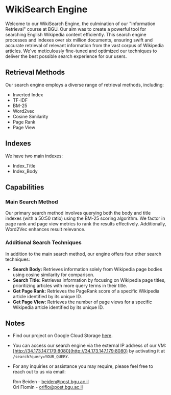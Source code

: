 # WikiSearch Engine

Welcome to our WikiSearch Engine, the culmination of our "Information Retrieval" course at BGU. Our aim was to create a powerful tool for searching English Wikipedia content efficiently. This search engine processes and indexes over six million documents, ensuring swift and accurate retrieval of relevant information from the vast corpus of Wikipedia articles. We've meticulously fine-tuned and optimized our techniques to deliver the best possible search experience for our users.

## Retrieval Methods

Our search engine employs a diverse range of retrieval methods, including:

- Inverted Index
- TF-IDF
- BM-25
- Word2vec
- Cosine Similarity
- Page Rank
- Page View

## Indexes

We have two main indexes:

- Index_Title
- Index_Body

## Capabilities

### Main Search Method

Our primary search method involves querying both the body and title indexes (with a 50:50 ratio) using the BM-25 scoring algorithm. We factor in page rank and page view metrics to rank the results effectively. Additionally, Word2Vec enhances result relevance.

### Additional Search Techniques

In addition to the main search method, our engine offers four other search techniques:

- **Search Body:** Retrieves information solely from Wikipedia page bodies using cosine similarity for comparison.
- **Search Title:** Retrieves information by focusing on Wikipedia page titles, prioritizing articles with more query terms in their title.
- **Get Page Rank:** Retrieves the PageRank score of a specific Wikipedia article identified by its unique ID.
- **Get Page View:** Retrieves the number of page views for a specific Wikipedia article identified by its unique ID.

## Notes

- Find our project on Google Cloud Storage [here](https://console.cloud.google.com/storage/browser/bucket_ro;tab=objects?forceOnBucketsSortingFiltering=true&hl=he&project=unique-cooler-407516&prefix=&forceOnObjectsSortingFiltering=false).
- You can access our search engine via the external IP address of our VM: [http://34.173.147.179:8080](http://34.173.147.179:8080) by activating it at `/search?query=YOUR_QUERY`.
- For any inquiries or assistance you may require, please feel free to reach out to us via email:

  Ron Beiden - [beiden@post.bgu.ac.il](mailto:beiden@post.bgu.ac.il)  
  Ori Flomin - [oriflo@post.bgu.ac.il](mailto:oriflo@post.bgu.ac.il)
